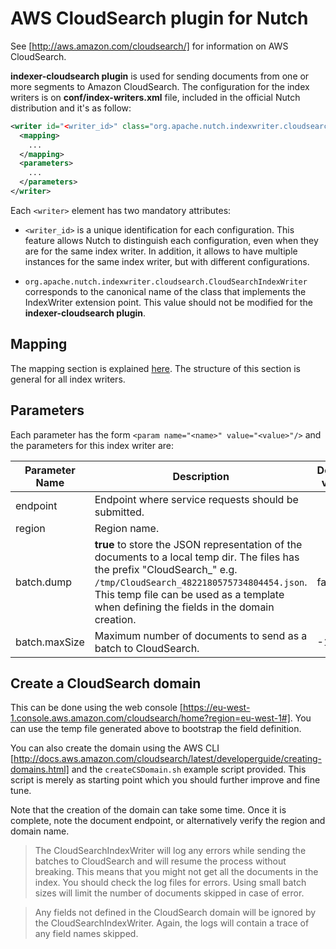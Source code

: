 <!--
 Licensed to the Apache Software Foundation (ASF) under one or more
 contributor license agreements.  See the NOTICE file distributed with
 this work for additional information regarding copyright ownership.
 The ASF licenses this file to You under the Apache License, Version 2.0
 (the "License"); you may not use this file except in compliance with
 the License.  You may obtain a copy of the License at

     http://www.apache.org/licenses/LICENSE-2.0

 Unless required by applicable law or agreed to in writing, software
 distributed under the License is distributed on an "AS IS" BASIS,
 WITHOUT WARRANTIES OR CONDITIONS OF ANY KIND, either express or implied.
 See the License for the specific language governing permissions and
 limitations under the License.
-->

AWS CloudSearch plugin for Nutch 
================================

See [http://aws.amazon.com/cloudsearch/] for information on AWS CloudSearch.

**indexer-cloudsearch plugin** is used for sending documents from one or more segments to Amazon CloudSearch. The configuration for the index writers is on **conf/index-writers.xml** file, included in the official Nutch distribution and it's as follow:

```xml
<writer id="<writer_id>" class="org.apache.nutch.indexwriter.cloudsearch.CloudSearchIndexWriter">
  <mapping>
    ...
  </mapping>
  <parameters>
    ...
  </parameters>
</writer>
```

Each `<writer>` element has two mandatory attributes:

* `<writer_id>` is a unique identification for each configuration. This feature allows Nutch to distinguish each configuration, even when they are for the same index writer. In addition, it allows to have multiple instances for the same index writer, but with different configurations.

* `org.apache.nutch.indexwriter.cloudsearch.CloudSearchIndexWriter` corresponds to the canonical name of the class that implements the IndexWriter extension point. This value should not be modified for the **indexer-cloudsearch plugin**.

## Mapping

The mapping section is explained [here](https://cwiki.apache.org/confluence/display/NUTCH/IndexWriters#IndexWriters-Mappingsection). The structure of this section is general for all index writers.

## Parameters

Each parameter has the form `<param name="<name>" value="<value>"/>` and the parameters for this index writer are:

Parameter Name | Description | Default value
--|--|--
endpoint | Endpoint where service requests should be submitted. | 
region | Region name. | 
batch.dump | **true** to store the JSON representation of the documents to a local temp dir. The files has the prefix "CloudSearch_" e.g. `/tmp/CloudSearch_4822180575734804454.json`. This temp file can be used as a template when defining the fields in the domain creation. | false
batch.maxSize | Maximum number of documents to send as a batch to CloudSearch. | -1

## Create a CloudSearch domain

This can be done using the web console [https://eu-west-1.console.aws.amazon.com/cloudsearch/home?region=eu-west-1#]. You can use the temp file generated above to bootstrap the field definition. 

You can also create the domain using the AWS CLI [http://docs.aws.amazon.com/cloudsearch/latest/developerguide/creating-domains.html] and the `createCSDomain.sh` example script provided. This script is merely as starting point which you should further improve and fine tune. 

Note that the creation of the domain can take some time. Once it is complete, note the document endpoint, or alternatively verify the region and domain name.

> The CloudSearchIndexWriter will log any errors while sending the batches to CloudSearch and will resume the process without breaking. This means that you might not get all the documents in the index. You should check the log files for errors. Using small batch sizes will limit the number of documents skipped in case of error.

> Any fields not defined in the CloudSearch domain will be ignored by the CloudSearchIndexWriter. Again, the logs will contain a trace of any field names skipped.








